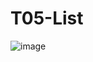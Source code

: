 # T05-List
![image](https://user-images.githubusercontent.com/111929587/195253017-a03f0507-504d-458a-be5f-fdcb192352c0.png)
